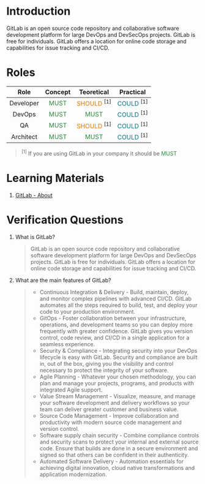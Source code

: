 # Introduction

GitLab is an open source code repository and collaborative software development platform for large DevOps and DevSecOps projects. GitLab is free for individuals. GitLab offers a location for online code storage and capabilities for issue tracking and CI/CD.

# Roles

|   Role    |                 Concept                 |                        Teoretical                        |                        Practical                        |
| :-------: | :-------------------------------------: | :------------------------------------------------------: | :-----------------------------------------------------: |
| Developer | <span style="color:#2b8a3e">MUST</span> | <span style="color:#e67700">SHOULD</span> <sup>[1]</sup> | <span style="color:#0b7285">COULD</span> <sup>[1]</sup> |
|  DevOps   | <span style="color:#2b8a3e">MUST</span> |         <span style="color:#2b8a3e">MUST</span>          | <span style="color:#0b7285">COULD</span> <sup>[1]</sup> |
|    QA     | <span style="color:#2b8a3e">MUST</span> | <span style="color:#e67700">SHOULD</span> <sup>[1]</sup> | <span style="color:#0b7285">COULD</span> <sup>[1]</sup> |
| Architect | <span style="color:#2b8a3e">MUST</span> |         <span style="color:#2b8a3e">MUST</span>          | <span style="color:#0b7285">COULD</span> <sup>[1]</sup> |

 > <sup>[1]</sup> If you are using GitLab in your company it should be <span style="color:#2b8a3e">MUST</span>

# Learning Materials

1. [GitLab - About](https://about.gitlab.com/)

# Verification Questions

1. What is GitLab?
    > GitLab is an open source code repository and collaborative software development platform for large DevOps and DevSecOps projects. GitLab is free for individuals. GitLab offers a location for online code storage and capabilities for issue tracking and CI/CD.
2. What are the main features of GitLab?
    > * Continuous Integration & Delivery - Build, maintain, deploy, and monitor complex pipelines with advanced CI/CD. GitLab automates all the steps required to build, test, and deploy your code to your production environment.
    > * GitOps - Foster collaboration between your infrastructure, operations, and development teams so you can deploy more frequently with greater confidence. GitLab gives you version control, code review, and CI/CD in a single application for a seamless experience.
    > * Security & Compliance - Integrating security into your DevOps lifecycle is easy with GitLab. Security and compliance are built in, out of the box, giving you the visibility and control necessary to protect the integrity of your software.
    > * Agile Planning - Whatever your chosen methodology, you can plan and manage your projects, programs, and products with integrated Agile support.
    > * Value Stream Management - Visualize, measure, and manage your software development and delivery workflows so your team can deliver greater customer and business value.
    > * Source Code Management - Improve collaboration and productivity with modern source code management and version control.
    > * Software supply chain security - Combine compliance controls and security scans to protect your internal and external source code. Ensure that builds are done in a secure environment and signed so that others can be confident in their authenticity.
    > * Automated Software Delivery - Automation essentials for achieving digital innovation, cloud native transformations and application modernization.